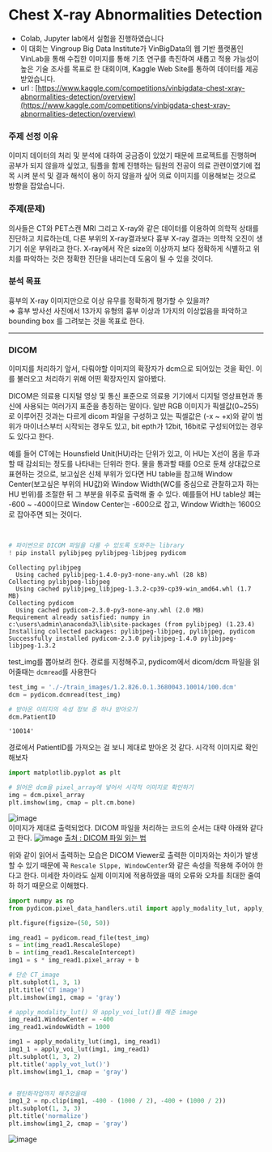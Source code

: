# Chest X-ray Abnormalities Detection

- Colab, Jupyter lab에서 실험을 진행하였습니다
- 이 대회는 Vingroup Big Data Institute가 VinBigData의 웹 기반 플랫폼인 VinLab을 통해 수집한 이미지를 통해 기초 연구를 촉진하여 새롭고 적용 가능성이 높은 기술 조사를 목표로 한 대회이며, Kaggle Web Site를 통하여 데이터를 제공받았습니다.
- url : [https://www.kaggle.com/competitions/vinbigdata-chest-xray-abnormalities-detection/overview](https://www.kaggle.com/competitions/vinbigdata-chest-xray-abnormalities-detection/overview)

### 주제 선정 이유
이미지 데이터의 처리 및 분석에 대하여 궁금증이 있었기 때문에 프로젝트를 진행하며 공부가 되지 않을까 싶었고, 팀플을 함께 진행하는 팀원의 전공이 의료 관련이였기에 접목 시켜 분석 및 결과 해석이 용이 하지 않을까 싶어 의료 이미지를 이용해보는 것으로 방향을 잡았습니다.

### 주제(문제)
의사들은 CT와 PET스캔 MRI 그리고 X-ray와 같은 데이터를 이용하여 의학적 상태를 진단하고 치료하는데, 다른 부위의 X-ray결과보다 흉부 X-ray 결과는 의학적 오진이 생기기 쉬운 부위라고 한다. X-ray에서 작은 size의 이상까지 보다 정확하게 식별하고 위치를 파악하는 것은 정확한 진단을 내리는데 도움이 될 수 있을 것이다.

### 분석 목표
흉부의 X-ray 이미지만으로 이상 유무를 정확하게 평가할 수 있을까?<br>
⇒ 흉부 방사선 사진에서 13가지 유형의 흉부 이상과 1가지의 이상없음을 파악하고 bounding box 를 그려보는 것을 목표로 한다.

------

### DICOM
이미지를 처리하기 앞서, 다뤄야할 이미지의 확장자가 dcm으로 되어있는 것을 확인. 이를 불러오고 처리하기 위해 어떤 확장자인지 알아봤다.

DICOM은 의료용 디지털 영상 및 통신 표준으로 의료용 기기에서 디지털 영상표현과 통신에 사용되는 여러가지 표준을 총칭하는 말이다. 일반 RGB 이미지가 픽셀값(0~255)로 이루어진 것과는 다르게 dicom 파일을 구성하고 있는 픽셀값은 (-x ~ +x)와 같이 범위가 마이너스부터 시작되는 경우도 있고, bit epth가 12bit, 16bit로 구성되어있는 경우도 있다고 한다.

예를 들어 CT에는 Hounsfield Unit(HU)라는 단위가 있고, 이 HU는 X선이 몸을 투과할 때 감쇠되는 정도를 나타내는 단위라 한다. 물을 통과할 때를 0으로 둔채 상대값으로 표현하는 것으로, 보고싶은 신체 부위가 있다면 HU table을 참고해 Window Center(보고싶은 부위의 HU값)와 Window Width(WC를 중심으로 관찰하고자 하는 HU 번위)를 조절한 뒤 그 부분을 위주로 출력해 줄 수 있다. 예를들어 HU table상 폐는 -600 ~ -400이므로 Window Center는 -600으로 잡고, Window Width는 1600으로 잡아주면 되는 것이다.

<br>

```python
# 파이썬으로 DICOM 파일을 다룰 수 있도록 도와주는 library
! pip install pylibjpeg pylibjpeg-libjpeg pydicom 
```
```
Collecting pylibjpeg
  Using cached pylibjpeg-1.4.0-py3-none-any.whl (28 kB)
Collecting pylibjpeg-libjpeg
  Using cached pylibjpeg_libjpeg-1.3.2-cp39-cp39-win_amd64.whl (1.7 MB)
Collecting pydicom
  Using cached pydicom-2.3.0-py3-none-any.whl (2.0 MB)
Requirement already satisfied: numpy in c:\users\admin\anaconda3\lib\site-packages (from pylibjpeg) (1.23.4)
Installing collected packages: pylibjpeg-libjpeg, pylibjpeg, pydicom
Successfully installed pydicom-2.3.0 pylibjpeg-1.4.0 pylibjpeg-libjpeg-1.3.2
```
test_img를 뽑아보려 한다. 경로를 지정해주고, pydicom에서 dicom/dcm 파일을 읽어줄때는 `dcmread`를 사용한다
```python
test_img = './-/train_images/1.2.826.0.1.3680043.10014/100.dcm'
dcm = pydicom.dcmread(test_img)

# 받아온 이미지의 속성 정보 중 하나 받아오기
dcm.PatientID
```
```
'10014'
```
경로에서 PatientID를 가져오는 걸 보니 제대로 받아온 것 같다. 시각적 이미지로 확인해보자
```python
import matplotlib.pyplot as plt

# 읽어온 dcm을 pixel_array에 넣어서 시각적 이미지로 확인하기
img = dcm.pixel_array
plt.imshow(img, cmap = plt.cm.bone)
```
![image](https://user-images.githubusercontent.com/51469989/199439391-5e58d302-2442-4016-9695-d2b7542b5d25.png)
<br>
이미지가 제대로 출력되었다. DICOM 파일을 처리하는 코드의 순서는 대략 아래와 같다고 한다.
![image](https://user-images.githubusercontent.com/51469989/199441346-ae831514-3d71-4640-8305-947b712e5d42.png)
[출처 : DICOM 파일 읽는 법](https://ballentain.tistory.com/53)

위와 같이 읽어서 출력하는 모습은 DICOM Viewer로 출력한 이미자와는 차이가 발생할 수 있기 때문에 꼭 `Rescale Slppe, WindowCenter`와 같은 속성을 적용해 주어야 한다고 한다. 미세한 차이라도 실제 이미지에 적용하였을 때의 오류와 오차를 최대한 줄여하 하기 때문으로 이해했다.
```python
import numpy as np
from pydicom.pixel_data_handlers.util import apply_modality_lut, apply_voi_lut

plt.figure(figsize=(50, 50))

img_read1 = pydicom.read_file(test_img)
s = int(img_read1.RescaleSlope)
b = int(img_read1.RescaleIntercept)
img1 = s * img_read1.pixel_array + b

# 단순 CT_image
plt.subplot(1, 3, 1)
plt.title('CT image')
plt.imshow(img1, cmap = 'gray')

# apply_modality_lut() 와 apply_voi_lut()를 해준 image
img_read1.WindowCenter = -400
img_read1.windowWidth = 1000

img1 = apply_modality_lut(img1, img_read1)
img1_1 = apply_voi_lut(img1, img_read1)
plt.subplot(1, 3, 2)
plt.title('apply_vot_lut()')
plt.imshow(img1_1, cmap = 'gray')


# 평탄화작업까지 해주었을때
img1_2 = np.clip(img1, -400 - (1000 / 2), -400 + (1000 / 2))
plt.subplot(1, 3, 3)
plt.title('normalize')
plt.imshow(img1_2, cmap = 'gray')
```
![image](https://user-images.githubusercontent.com/51469989/199439757-0b615d89-3458-4908-ab6f-0fb5afd324c5.png)

